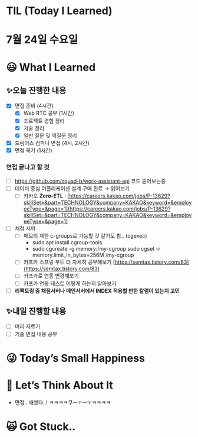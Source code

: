 # TIL (Today I Learned)

# 7월 24일 수요일

# 😃 What I Learned

## ✨오늘 진행한 내용

- [x]  면접 준비 (4시간)
    - [x]  Web RTC 공부 (1시간)
    - [x]  프로젝트 경험 정리
    - [x]  기술 정리
    - [x]  일반 질문 및 역질문 정리
- [x]  드림어스 컴퍼니 면접 (4시, 2시간)
- [x]  면접 복기 (1시간)

### 면접 끝나고 할 것

- [ ]  https://github.com/squad-b/work-assistant-api 코드 뜯어보는중
- [ ]  데이터 중심 어플리케이션 설계 구매 완료 → 읽어보기
    - [ ]  카카오 **Zero-ETL** : [https://careers.kakao.com/jobs/P-13629?skillSet=&part=TECHNOLOGY&company=KAKAO&keyword=&employeeType=&page=1](https://careers.kakao.com/jobs/P-13629?skillSet=&part=TECHNOLOGY&company=KAKAO&keyword=&employeeType=&page=1)
- [ ]  채점 서버
    - [ ]  메모리 제한 c-groups로 가능할 것 같기도 함.. (cgexec)
        - sudo apt install cgroup-tools
        - sudo cgcreate -g memory:/my-cgroup
        sudo cgset -r memory.limit_in_bytes=256M /my-cgroup
    - [ ]  카프카 스프링 부트 더 자세히 공부해보기 [https://semtax.tistory.com/83](https://semtax.tistory.com/83)
    - [ ]  카프카로 연동 변경해보기
    - [ ]  카프카 연동 테스트 어떻게 하는지 알아보기
- [ ]  **리팩토링 중 채점서버나 메인서버에서 INDEX 적용할 만한 칼럼이 있는지 고민**

## ✨내일 진행할 내용

- [ ]  머리 자르기
- [ ]  기술 면접 내용 공부

# 😜 Today’s Small Happiness

# 🧐 Let’s Think About It

- 면접.. 애썼다..! ㅋㅋㅋㅋ쿠ㅡㅜㅡㅜㅋㅋㅋㅋ

# 🙀 Got Stuck..